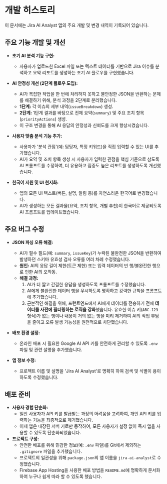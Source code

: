# 개발 히스토리

이 문서에는 Jira AI Analyst 앱의 주요 개발 및 변경 내역이 기록되어 있습니다.

## 주요 기능 개발 및 개선

- **초기 AI 분석 기능 구현:**
  - 사용자가 업로드한 Excel 파일 또는 텍스트 데이터를 기반으로 Jira 이슈를 분석하고 요약 리포트를 생성하는 초기 AI 플로우를 구현했습니다.

- **AI 안정성 개선 (2단계 플로우 도입):**
  - AI가 복잡한 작업을 한 번에 처리하지 못하고 불안정한 JSON을 반환하는 문제를 해결하기 위해, 분석 과정을 2단계로 분리했습니다.
  - **1단계:** 각 이슈의 세부 내역(`issueBreakdown`) 생성.
  - **2단계:** 1단계 결과를 바탕으로 전체 요약(`summary`) 및 주요 조치 항목(`priorityActions`) 생성.
  - 이 구조 변경을 통해 AI 응답의 안정성과 신뢰도를 크게 향상시켰습니다.

- **사용자 맞춤 분석 기능 추가:**
  - 사용자가 '분석 관점'(예: 담당자, 특정 키워드)을 직접 입력할 수 있는 UI를 추가했습니다.
  - AI가 요약 및 조치 항목 생성 시 사용자가 입력한 관점을 핵심 기준으로 삼도록 AI 프롬프트를 수정하여, 더 유용하고 집중도 높은 리포트를 생성하도록 개선했습니다.

- **한국어 지원 및 UI 현지화:**
  - 앱의 모든 UI 텍스트(버튼, 설명, 알림 등)를 자연스러운 한국어로 변경했습니다.
  - AI가 생성하는 모든 결과물(요약, 조치 항목, 개별 추천)이 한국어로 제공되도록 AI 프롬프트를 업데이트했습니다.

## 주요 버그 수정

- **JSON 파싱 오류 해결:**
  - AI가 필수 필드(예: `summary`, `issueKey`)가 누락된 불완전한 JSON을 반환하여 발생하던 스키마 유효성 검사 오류를 여러 차례 수정했습니다.
  - **원인:** AI의 응답 길이 제한(토큰 제한) 또는 입력 데이터의 빈 행/불완전한 행으로 인한 AI의 오작동.
  - **해결 과정:**
    1. AI가 더 짧고 간결한 응답을 생성하도록 프롬프트를 수정했습니다.
    2. AI에게 불완전한 데이터 행을 무시하도록 명확하고 강력한 규칙을 프롬프트에 추가했습니다.
    3. 근본적인 해결을 위해, 프런트엔드에서 AI에게 데이터를 전송하기 전에 **데이터를 사전에 필터링하는 로직을 강화**했습니다. 유효한 이슈 키(`ABC-123` 형식)가 없는 행이나 내용이 거의 없는 행을 미리 제거하여 AI의 작업 부담을 줄이고 오류 발생 가능성을 원천적으로 차단했습니다.

- **배포 환경 설정:**
  - 온라인 배포 시 필요한 Google AI API 키를 안전하게 관리할 수 있도록 `.env` 파일 및 관련 설명을 추가했습니다.

- **앱 정보 수정:**
  - 프로젝트 이름 및 설명을 'Jira AI Analyst'로 명확히 하여 검색 및 식별이 용이하도록 수정했습니다.

## 배포 준비

- **사용자 경험 단순화:**
  - 일반 사용자가 API 키를 발급받는 과정의 어려움을 고려하여, 개인 API 키를 입력하는 기능을 최종적으로 제거했습니다.
  - 이제 앱은 내장된 서버 키로만 동작하여, 모든 사용자가 설정 없이 즉시 앱을 사용할 수 있도록 단순화되었습니다.
- **프로젝트 구성:**
  - 안전한 배포를 위해 민감한 정보(예: `.env` 파일)를 Git에서 제외하는 `.gitignore` 파일을 추가했습니다.
  - 프로젝트의 일관성을 위해 `package.json`의 앱 이름을 `jira-ai-analyst`로 수정했습니다.
  - Firebase App Hosting을 사용한 배포 방법을 `README.md`에 명확하게 문서화하여 누구나 쉽게 따라 할 수 있도록 했습니다.
